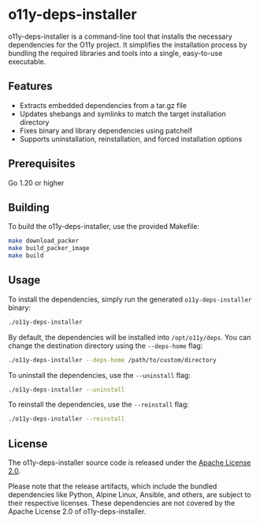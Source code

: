 # o11y-deps-installer

o11y-deps-installer is a command-line tool that installs the necessary
dependencies for the O11y project. It simplifies the installation
process by bundling the required libraries and tools into a single, easy-to-use
executable.

## Features

- Extracts embedded dependencies from a tar.gz file
- Updates shebangs and symlinks to match the target installation directory
- Fixes binary and library dependencies using patchelf
- Supports uninstallation, reinstallation, and forced installation options

## Prerequisites

Go 1.20 or higher

## Building

To build the o11y-deps-installer, use the provided Makefile:

```sh
make download_packer
make build_packer_image
make build
```

## Usage

To install the dependencies, simply run the generated `o11y-deps-installer` binary:

```sh
./o11y-deps-installer
```

By default, the dependencies will be installed into `/opt/o11y/deps`. You can change the destination directory using the `--deps-home` flag:

```sh
./o11y-deps-installer --deps-home /path/to/custom/directory
```

To uninstall the dependencies, use the `--uninstall` flag:

```sh
./o11y-deps-installer --uninstall
```

To reinstall the dependencies, use the `--reinstall` flag:

```sh
./o11y-deps-installer --reinstall
```

## License

The o11y-deps-installer source code is released under the [Apache License 2.0](./LICENSE).

Please note that the release artifacts, which include the bundled dependencies
like Python, Alpine Linux, Ansible, and others, are subject to their respective
licenses. These dependencies are not covered by the Apache License 2.0 of
o11y-deps-installer.
